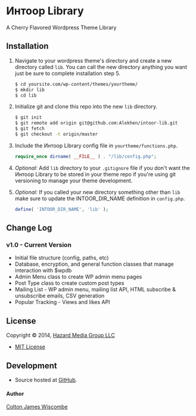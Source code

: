 Интоор Library
==============
A Cherry Flavored Wordpress Theme Library


Installation
------------
1. Navigate to your wordpress theme's directory and create a new directory called `lib`.  You can call the new directory anything you want just be sure to complete installation step 5.

	```bash
	$ cd yoursite.com/wp-content/themes/yourtheme/
	$ mkdir lib
	$ cd lib
	```

2. Initialize git and clone this repo into the new `lib` directory.

	```bash
	$ git init
	$ git remote add origin git@github.com:Alekhen/intoor-lib.git
	$ git fetch
	$ git checkout -t origin/master
	```

3. Include the Интоор Library config file in `yourtheme/functions.php`.

	```php
	require_once dirname( __FILE__ ) . "/lib/config.php";
	```

4. _Optional:_ Add `lib` directory to your `.gitignore` file if you don't want the Интоор Library to be stored in your theme repo if you're using git versioning to manage your theme development.

5. _Optional:_ If you called your new directory something other than `lib` make sure to update the INTOOR_DIR_NAME definition in `config.php`.

	```php
	define( 'INTOOR_DIR_NAME', 'lib' );
	```


Change Log
----------
### v1.0 - Current Version
* Initial file structure (config, paths, etc)
* Database, encryption, and general function classes that manage interaction with $wpdb
* Admin Menu class to create WP admin menu pages
* Post Type class to create custom post types
* Mailing List - WP admin menu, mailing list API, HTML subscribe & unsubscribe emails, CSV generation
* Popular Tracking - Views and likes API


License
-------
Copyright © 2014, [Hazard Media Group LLC](http://hazardmediagroup.com)

* [MIT License](https://github.com/Alekhen/intoor/blob/master/LICENSE)


Development
-----------
* Source hosted at [GitHub](https://github.com/Alekhen/intoor-lib).

#### Author
[Colton James Wiscombe](http://coltonjameswiscombe.com)